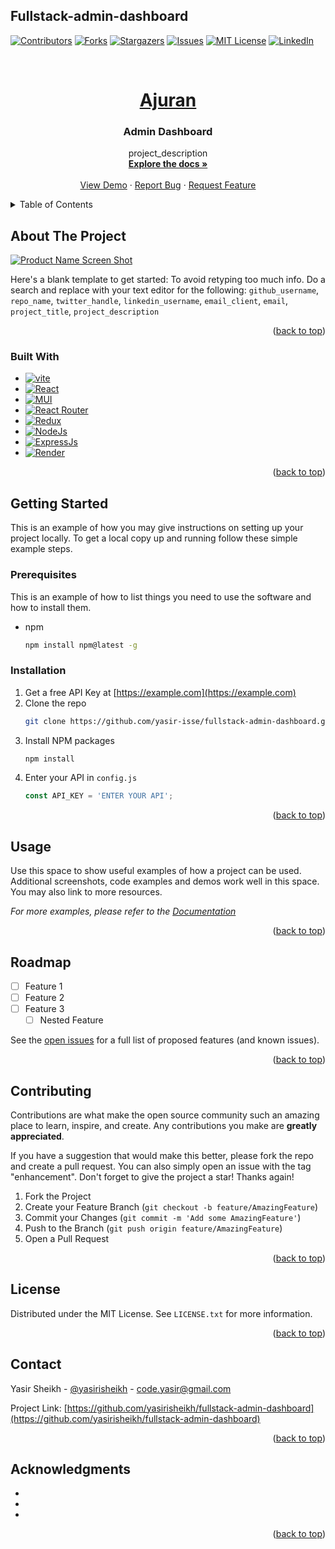 ## Fullstack-admin-dashboard

<a name="readme-top"></a>



<!-- PROJECT SHIELDS -->
<!--
*** I'm using markdown "reference style" links for readability.
*** Reference links are enclosed in brackets [ ] instead of parentheses ( ).
*** See the bottom of this document for the declaration of the reference variables
*** for contributors-url, forks-url, etc. This is an optional, concise syntax you may use.
*** https://www.markdownguide.org/basic-syntax/#reference-style-links
-->
[![Contributors][contributors-shield]][contributors-url]
[![Forks][forks-shield]][forks-url]
[![Stargazers][stars-shield]][stars-url]
[![Issues][issues-shield]][issues-url]
[![MIT License][license-shield]][license-url]
[![LinkedIn][linkedin-shield]][linkedin-url]



<!-- PROJECT LOGO -->
<br />
<div align="center">
  <a href="https://github.com/yasir-isse/fullstack-admin-dashboard">
    <h1>Ajuran</h1>
  </a>

<h3 align="center">Admin Dashboard</h3>

  <p align="center">
    project_description
    <br />
    <a href="https://github.com/yasir-isse/fullstack-admin-dashboard"><strong>Explore the docs »</strong></a>
    <br />
    <br />
    <a href="https://github.com/yasir-isse/fullstack-admin-dashboard">View Demo</a>
    ·
    <a href="https://github.com/yasir-isse/fullstack-admin-dashboard/issues">Report Bug</a>
    ·
    <a href="https://github.com/yasir-isse/fullstack-admin-dashboard/issues">Request Feature</a>
  </p>
</div>



<!-- TABLE OF CONTENTS -->
<details>
  <summary>Table of Contents</summary>
  <ol>
    <li>
      <a href="#about-the-project">About The Project</a>
      <ul>
        <li><a href="#built-with">Built With</a></li>
      </ul>
    </li>
    <li>
      <a href="#getting-started">Getting Started</a>
      <ul>
        <li><a href="#prerequisites">Prerequisites</a></li>
        <li><a href="#installation">Installation</a></li>
      </ul>
    </li>
    <li><a href="#usage">Usage</a></li>
    <li><a href="#roadmap">Roadmap</a></li>
    <li><a href="#contributing">Contributing</a></li>
    <li><a href="#license">License</a></li>
    <li><a href="#contact">Contact</a></li>
    <li><a href="#acknowledgments">Acknowledgments</a></li>
  </ol>
</details>



<!-- ABOUT THE PROJECT -->
## About The Project

[![Product Name Screen Shot][product-screenshot]](https://example.com)

Here's a blank template to get started: To avoid retyping too much info. Do a search and replace with your text editor for the following: `github_username`, `repo_name`, `twitter_handle`, `linkedin_username`, `email_client`, `email`, `project_title`, `project_description`

<p align="right">(<a href="#readme-top">back to top</a>)</p>



### Built With

* [![vite][Vite]][Vite-url]
* [![React][React.js]][React-url]
* [![MUI][MUI]][MUI-url]
* [![React Router][React-Router]][React-Router-url]
* [![Redux][Redux]][Redux-url]
* [![NodeJs][NodeJs]][NodeJs-url]
* [![ExpressJs][ExpressJs]][ExpressJs-url]
* [![Render][Render]][Render-url]

<p align="right">(<a href="#readme-top">back to top</a>)</p>



<!-- GETTING STARTED -->
## Getting Started

This is an example of how you may give instructions on setting up your project locally.
To get a local copy up and running follow these simple example steps.

### Prerequisites

This is an example of how to list things you need to use the software and how to install them.
* npm
  ```sh
  npm install npm@latest -g
  ```

### Installation

1. Get a free API Key at [https://example.com](https://example.com)
2. Clone the repo
   ```sh
   git clone https://github.com/yasir-isse/fullstack-admin-dashboard.git
   ```
3. Install NPM packages
   ```sh
   npm install
   ```
4. Enter your API in `config.js`
   ```js
   const API_KEY = 'ENTER YOUR API';
   ```

<p align="right">(<a href="#readme-top">back to top</a>)</p>



<!-- USAGE EXAMPLES -->
## Usage

Use this space to show useful examples of how a project can be used. Additional screenshots, code examples and demos work well in this space. You may also link to more resources.

_For more examples, please refer to the [Documentation](https://example.com)_

<p align="right">(<a href="#readme-top">back to top</a>)</p>



<!-- ROADMAP -->
## Roadmap

- [ ] Feature 1
- [ ] Feature 2
- [ ] Feature 3
    - [ ] Nested Feature

See the [open issues](https://github.com/yasir-isse/fullstack-admin-dashboard/issues) for a full list of proposed features (and known issues).

<p align="right">(<a href="#readme-top">back to top</a>)</p>



<!-- CONTRIBUTING -->
## Contributing

Contributions are what make the open source community such an amazing place to learn, inspire, and create. Any contributions you make are **greatly appreciated**.

If you have a suggestion that would make this better, please fork the repo and create a pull request. You can also simply open an issue with the tag "enhancement".
Don't forget to give the project a star! Thanks again!

1. Fork the Project
2. Create your Feature Branch (`git checkout -b feature/AmazingFeature`)
3. Commit your Changes (`git commit -m 'Add some AmazingFeature'`)
4. Push to the Branch (`git push origin feature/AmazingFeature`)
5. Open a Pull Request

<p align="right">(<a href="#readme-top">back to top</a>)</p>



<!-- LICENSE -->
## License

Distributed under the MIT License. See `LICENSE.txt` for more information.

<p align="right">(<a href="#readme-top">back to top</a>)</p>



<!-- CONTACT -->
## Contact

Yasir Sheikh - [@yasirisheikh](https://twitter.com/yasirisheikh) - code.yasir@gmail.com

Project Link: [https://github.com/yasirisheikh/fullstack-admin-dashboard](https://github.com/yasirisheikh/fullstack-admin-dashboard)

<p align="right">(<a href="#readme-top">back to top</a>)</p>



<!-- ACKNOWLEDGMENTS -->
## Acknowledgments

* []()
* []()
* []()

<p align="right">(<a href="#readme-top">back to top</a>)</p>



<!-- MARKDOWN LINKS & IMAGES -->
<!-- https://www.markdownguide.org/basic-syntax/#reference-style-links -->
[contributors-shield]: https://img.shields.io/github/contributors/yasirisheikh/fullstack-admin-dashboard.svg?style=for-the-badge
[contributors-url]: https://github.com/yasirisheikh/fullstack-admin-dashboard/graphs/contributors
[forks-shield]: https://img.shields.io/github/forks/yasirisheikh/fullstack-admin-dashboard.svg?style=for-the-badge
[forks-url]: https://github.com/yasirisheikh/fullstack-admin-dashboard/network/members
[stars-shield]: https://img.shields.io/github/stars/yasirisheikh/fullstack-admin-dashboard.svg?style=for-the-badge
[stars-url]: https://github.com/yasirisheikh/fullstack-admin-dashboard/stargazers
[issues-shield]: https://img.shields.io/github/issues/yasirisheikh/fullstack-admin-dashboard.svg?style=for-the-badge
[issues-url]: https://github.com/yasirisheikh/fullstack-admin-dashboard/issues
[license-shield]: https://img.shields.io/github/license/yasirisheikh/fullstack-admin-dashboard.svg?style=for-the-badge
[license-url]: https://github.com/yasirisheikh/fullstack-admin-dashboard/blob/master/LICENSE.txt
[linkedin-shield]: https://img.shields.io/badge/-LinkedIn-black.svg?style=for-the-badge&logo=linkedin&colorB=555
[linkedin-url]: https://linkedin.com/in/yasirisheikh
[product-screenshot]: images/screenshot.png
[Next.js]: https://img.shields.io/badge/next.js-000000?style=for-the-badge&logo=nextdotjs&logoColor=white
[Next-url]: https://nextjs.org/
[Vite]: https://img.shields.io/badge/vite-%23646CFF.svg?style=for-the-badge&logo=vite&logoColor=white
[Vite-url]:https://vitejs.dev/
[React.js]: https://img.shields.io/badge/React-20232A?style=for-the-badge&logo=react&logoColor=61DAFB?style=flat&logo=appveyor	
[React-url]: https://reactjs.org/
[React-Router]:https://img.shields.io/badge/React_Router-CA4245?style=for-the-badge&logo=react-router&logoColor=white
[React-Router-url]:https://reactrouter.com
[Redux]: https://img.shiels.io/badge/redux-%23593d88.svg?style=for-the-badge&logo=redux&logoColor=white
[Redux-url]: https://redux.js.org/
[Vue.js]: https://img.shields.io/badge/Vue.js-35495E?style=for-the-badge&logo=vuedotjs&logoColor=4FC08D
[Vue-url]: https://vuejs.org/
[Angular.io]: https://img.shields.io/badge/Angular-DD0031?style=for-the-badge&logo=angular&logoColor=white
[Angular-url]: https://angular.io/
[Svelte.dev]: https://img.shields.io/badge/Svelte-4A4A55?style=for-the-badge&logo=svelte&logoColor=FF3E00
[Svelte-url]: https://svelte.dev/
[Laravel.com]: https://img.shields.io/badge/Laravel-FF2D20?style=for-the-badge&logo=laravel&logoColor=white
[Laravel-url]: https://laravel.com
[Bootstrap.com]: https://img.shields.io/badge/Bootstrap-563D7C?style=for-the-badge&logo=bootstrap&logoColor=white
[Bootstrap-url]: https://getbootstrap.com
[JQuery.com]: https://img.shields.io/badge/jQuery-0769AD?style=for-the-badge&logo=jquery&logoColor=white
[JQuery-url]: https://jquery.com 
[MUI]: https://img.shields.io/badge/MUI-%230081CB.svg?style=for-the-badge&logo=mui&logoColor=white
[MUI-url]:https://mui.com/
[NodeJs]: https://img.shields.io/badge/node.js-6DA55F?style=for-the-badge&logo=node.js&logoColor=white
[NodeJs-url]: https://nodejs.org/
[Render]: https://img.shields.io/badge/Render-%46E3B7.svg?style=for-the-badge&logo=render&logoColor=white
[Render-url]:https://render.com/
[ExpressJs]: https://img.shields.io/badge/express.js-%23404d59.svg?style=for-the-badge&logo=express&logoColor=%2361DAFB
[ExpressJs-url]:https://expressjs.com/
